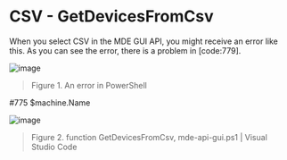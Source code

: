 # CSV - GetDevicesFromCsv
When you select CSV in the MDE GUI API, you might receive an error like this. As you can see the error, there is a problem in [code:779].

![image](https://user-images.githubusercontent.com/120234772/218354084-1a8b55cf-7caf-47c4-b924-ff7fc1982f8b.png)
> Figure 1. An error in PowerShell 


#775 $machine.Name

![image](https://user-images.githubusercontent.com/120234772/218352863-c763cf3d-abd2-42b9-82c9-9e01e0752b7d.png)
> Figure 2. function GetDevicesFromCsv, mde-api-gui.ps1 | Visual Studio Code
